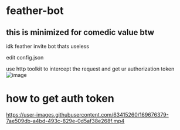 # feather-bot
## this is minimized for comedic value btw

idk feather invite bot thats useless

edit config.json


use http toolkit to intercept the request and get ur authorization token
![image](https://user-images.githubusercontent.com/63415260/169675072-6b8cc3e8-f319-447f-9a62-a9fb12688a78.png)

# how to get auth token
https://user-images.githubusercontent.com/63415260/169676379-7ae509db-a4bd-493c-829e-0d5af38e268f.mp4

